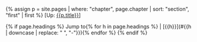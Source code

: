 {% assign p = site.pages | where: "chapter", page.chapter | sort: "section", "first" | first %}
\[Up: [{{p.title}}]({{site.baseurl}}{{p.url}})\]

{% if page.headings %}
Jump to{% for h in page.headings %} \| [{{h}}](#{{h | downcase | replace: " ", "-"}}){% endfor %}
{% endif %}
